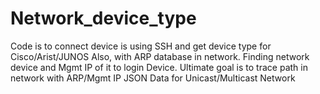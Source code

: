 # Network_device_type
Code is to connect device is using SSH and get device type for Cisco/Arist/JUNOS
Also, with ARP database in network. Finding network device and Mgmt IP of it to login Device.
Ultimate goal is to trace path in network with ARP/Mgmt IP JSON Data for Unicast/Multicast Network
